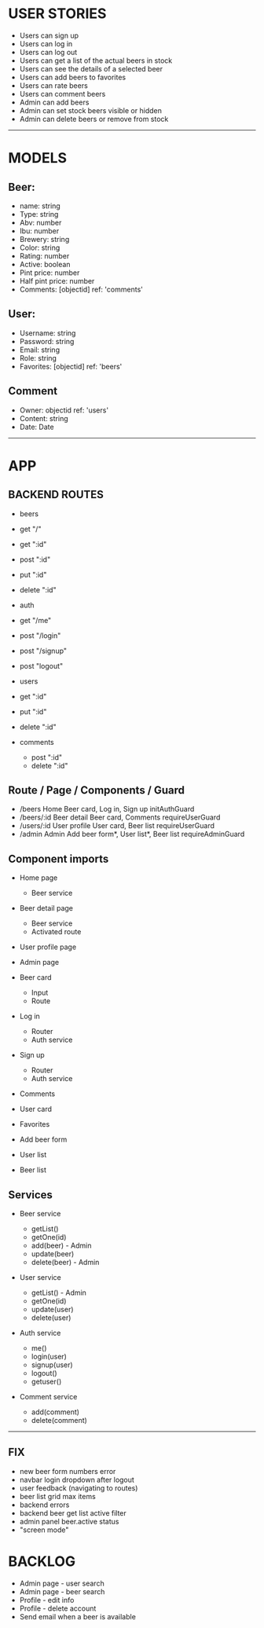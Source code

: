 # USER STORIES

 - Users can sign up
 - Users can log in
 - Users can log out 
 - Users can get a list of the actual beers in stock
 - Users can see the details of a selected beer
 - Users can add beers to favorites
 - Users can rate beers
 - Users can comment beers
 - Admin can add beers
 - Admin can set stock beers visible or hidden
 - Admin can delete beers or remove from stock

--------------------------------------------------

# MODELS

## Beer:
  - name: string
  - Type: string
  - Abv: number
  - Ibu: number
  - Brewery: string
  - Color: string
  - Rating: number
  - Active: boolean
  - Pint price: number
  - Half pint price: number
  - Comments: [objectid] ref: 'comments'

## User:
  - Username: string
  - Password: string
  - Email: string
  - Role: string
  - Favorites: [objectid] ref: 'beers'

## Comment
  - Owner: objectid ref: 'users'
  - Content: string
  - Date: Date

--------------------------------------------------

# APP

## BACKEND ROUTES
 - beers
  - get "/"
  - get ":id"
  - post ":id"
  - put ":id"
  - delete ":id"

 - auth
  - get "/me"
  - post "/login"
  - post "/signup"
  - post "logout"

 - users
  - get ":id"
  - put ":id"
  - delete ":id"

- comments
  - post ":id"
  - delete ":id"

##      Route           /           Page             /          Components                    /          Guard  
  -    /beers                       Home                 Beer card, Log in, Sign up                  initAuthGuard
  -  /beers/:id                  Beer detail                 Beer card, Comments                     requireUserGuard
  -   /users/:id                User profile               User card, Beer list                     requireUserGuard
  -   /admin                        Admin               Add beer form*, User list*, Beer list        requireAdminGuard

## Component imports
- Home page 
  - Beer service

- Beer detail page
  - Beer service
  - Activated route

- User profile page

- Admin page

- Beer card 
  - Input
  - Route

- Log in
  - Router
  - Auth service

- Sign up
  - Router
  - Auth service

- Comments
- User card
- Favorites
- Add beer form
- User list
- Beer list

## Services

  - Beer service
    - getList()
    - getOne(id)
    - add(beer) - Admin
    - update(beer)
    - delete(beer) - Admin

  - User service
    - getList() - Admin
    - getOne(id)
    - update(user)
    - delete(user)

  - Auth service
    - me()
    - login(user)
    - signup(user)
    - logout()
    - getuser()

  - Comment service
    - add(comment)
    - delete(comment)

--------------------------------------------------
## FIX

- new beer form numbers error
- navbar login dropdown after logout
- user feedback (navigating to routes)
- beer list grid max items
- backend errors
- backend beer get list active filter
- admin panel beer.active status
- "screen mode"

# BACKLOG

- Admin page - user search
- Admin page - beer search
- Profile - edit info
- Profile - delete account
- Send email when a beer is available
